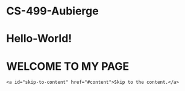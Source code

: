 # CS-499-Aubierge

# Hello-World!

# WELCOME TO MY PAGE 
<!DOCTYPE html>


    <a id="skip-to-content" href="#content">Skip to the content.</a>

    
